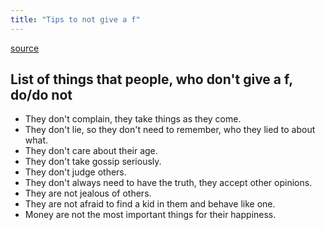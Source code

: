 ```yaml
---
title: "Tips to not give a f"
---
```


[source](https://www.startitup.sk/mat-v-pi-je-umenie-9-veci-ktore-stastni-ludia-naozaj-vobec-neriesia/)

## List of things that people, who don't give a f, do/do not

- They don't complain, they take things as they come.
- They don't lie, so they don't need to remember, who they lied to about what.
- They don't care about their age.
- They don't take gossip seriously.
- They don't judge others.
- They don't always need to have the truth, they accept other opinions.
- They are not jealous of others.
- They are not afraid to find a kid in them and behave like one.
- Money are not the most important things for their happiness.
